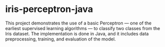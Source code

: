 # iris-perceptron-java
This project demonstrates the use of a basic Perceptron — one of the earliest supervised learning algorithms — to classify two classes from the Iris dataset. The implementation is done in Java, and it includes data preprocessing, training, and evaluation of the model.
